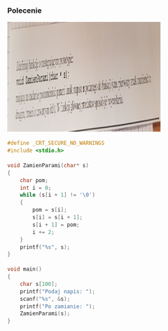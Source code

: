 ### Polecenie
<img src="Zdjecia/ZamienParami.jpg" width=350 height=250 >

``` C
#define _CRT_SECURE_NO_WARNINGS
#include <stdio.h>

void ZamienParami(char* s)
{
	char pom;
	int i = 0;
	while (s[i + 1] != '\0')
	{
		pom = s[i];
		s[i] = s[i + 1];
		s[i + 1] = pom;
		i += 2;
	}
	printf("%s", s);
}

void main()
{
	char s[100];
	printf("Podaj napis: ");
	scanf("%s", &s);
	printf("Po zamianie: ");
	ZamienParami(s);
}
```